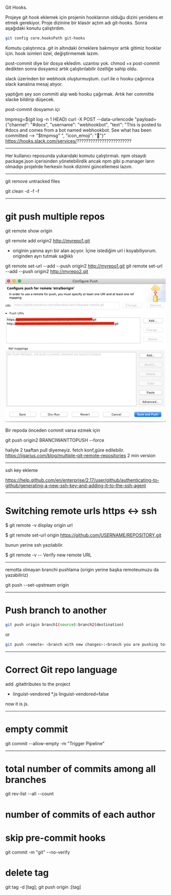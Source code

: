 Git Hooks.

Projeye git hook eklemek için projenin hooklarının olduğu dizini yenidens et etmek gerekiyor. Proje dizinine bir klasör açtım adı git-hooks. Sonra aşağıdaki konutu çalıştırdım.

```sh
git config core.hooksPath git-hooks
```

Komutu çalıştırınca .git in altındaki örneklere bakmıyor artık gitimiz hooklar için. hook isimleri özel, değiştirmemek lazım. 

post-commit diye bir dosya ekledim. uzantısı yok. chmod +x post-commit dedikten sonra dosyamız artık çalıştırılabilir özelliğe sahip oldu. 

slack üzerinden bir webhook oluşturmuştum. curl ile o hooku çağırınca slack kanalına mesaj atıyor. 

yaptığım şey son commiti alıp web hooku çağırmak. Artık her committe slacke bildirip düşecek.

post-commit dosyamın içi 

tmpmsg=$(git log -n 1 HEAD)
curl -X POST --data-urlencode "payload={\"channel\": \"#docs\", \"username\": \"webhookbot\", \"text\": \"This is posted to #docs and comes from a bot named webhookbot. See what has been committed --> "$tmpmsg"  \", \"icon_emoji\": \":ghost:\"}" https://hooks.slack.com/services/????????????????????????


-----


Her kullanıcı reposunda yukarıdaki komutu çalıştırmalı. npm olsaydı package.json içerisinden yönetebilirdik ancak npm gibi p.manager ların olmadıpı projelrde herkesin hook dizinini güncellemesi lazım.

----


git remove untracked files

git clean -d -f -f

-------



# git push multiple repos

git remote show origin

git remote add origin2 http://myrepo1.git

* originin yanına ayrı bir alan açıyor. İçine istediğim url i koyabiliyorum. originden ayrı tutmak sağlıklı

git remote set-url --add --push origin2  http://myrepo1.git
git remote set-url --add --push origin2  http://myrepo2.git


![alt text](./img/multipush.png "multipush")


Bir repoda önceden commit varsa ezmek için

git push origin2 BRANCIWANTTOPUSH --force

haliyle 2 taaftan pull diyemeyiz. fetch konf,güre edilebilir.
https://jigarius.com/blog/multiple-git-remote-repositories
2 min version


----

ssh key ekleme 

https://help.github.com/en/enterprise/2.17/user/github/authenticating-to-github/generating-a-new-ssh-key-and-adding-it-to-the-ssh-agent


----


# Switching remote urls  https <-> ssh


$ git remote -v
display origin url

$ git remote set-url origin https://github.com/USERNAME/REPOSITORY.git

bunun yerine ssh yazılabilir. 

$ git remote -v
-- Verify new remote URL



-----

remotta olmayan branchi pushlama (origin yerine başka remoteumuzu da yazabiliriz)

git push --set-upstream origin <branch-name>

----

# Push branch to another

```sh
git push origin branch1(source):branch2(destination)
```

or 

```sh
git push <remote> <branch with new changes>:<branch you are pushing to>
```
 
----

# Correct Git repo language

add .gitattributes to the project

* linguist-vendored
*.js linguist-vendored=false

now it is js.

---

# empty commit 

git commit --allow-empty -m "Trigger Pipeline"

---

# total number of commits among all branches

git rev-list --all --count


# number of commits of each author


# skip pre-commit hooks

git commit -m "git" --no-verify

# delete tag 

git tag -d [tag];
git push origin :[tag]